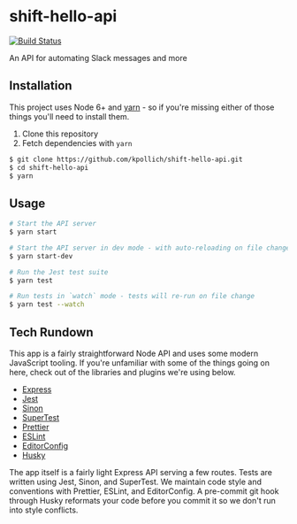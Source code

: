 # shift-hello-api

[![Build Status](https://travis-ci.org/kpollich/shift-hello-api.svg?branch=master)](https://travis-ci.org/kpollich/shift-hello-api)

An API for automating Slack messages and more

## Installation

This project uses Node 6+ and [yarn](https://yarnpkg.com/en/) - so if you're missing either of those things you'll need to install them.

1. Clone this repository
2. Fetch dependencies with `yarn`

```sh
$ git clone https://github.com/kpollich/shift-hello-api.git
$ cd shift-hello-api
$ yarn
```

## Usage

```sh
# Start the API server
$ yarn start

# Start the API server in dev mode - with auto-reloading on file change via `nodemon`
$ yarn start-dev

# Run the Jest test suite
$ yarn test

# Run tests in `watch` mode - tests will re-run on file change
$ yarn test --watch
```

## Tech Rundown

This app is a fairly straightforward Node API and uses some modern JavaScript tooling. If you're unfamiliar with some of the things going on here, check out of the libraries and plugins we're using below.

* [Express](https://expressjs.com/)
* [Jest](https://facebook.github.io/jest/)
* [Sinon](http://sinonjs.org/)
* [SuperTest](https://github.com/visionmedia/supertest)
* [Prettier](https://github.com/prettier/prettier)
* [ESLint](https://eslint.org/)
* [EditorConfig](http://editorconfig.org/)
* [Husky](https://github.com/typicode/husky)

The app itself is a fairly light Express API serving a few routes. Tests are written using Jest, Sinon, and SuperTest. We maintain code style and conventions with Prettier, ESLint, and EditorConfig. A pre-commit git hook through Husky reformats your code before you commit it so we don't run into style conflicts. 
